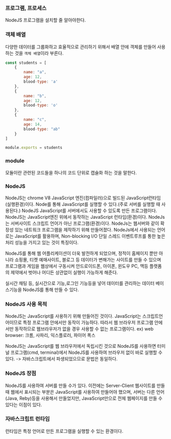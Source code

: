 ### 프로그램, 프로세스
NodeJS 프로그램을 설치할 줄 알아야한다.




### 객체 배열
다양한 데이터를 그룹화하고 효율적으로 관리하기 위해서 배열 안에 객체를 만들어 사용하는 것을 `객체 배열`이라 부른다.
```js
const students = [
    {
        name: "a",
        age: 12,
        blood-type: 'a'
    },
    {
        name: "b",
        age: 12,
        blood-type: 'o'
    },
    {
        name: "c",
        age: 14,
        blood-type: "ab"
    }
]

module.exports = students
```

### module
모듈이란 관련된 코드들을 하나의 코드 단위로 캡슐화 하는 것을 말한다.


### NodeJS
NodeJS는 chrome V8 JavaScript 엔진(컴파일러)으로 빌드된 JavaScript런타임(실행환경)이다.
Node를 통해 JavaScript를 실행할 수 있다.(주로 서버를 실행할 때 사용된다.)
NodeJS JavaScript를 서버에서도 사용할 수 있도록 만든 프로그램이다.
NodeJS는 JavaScript엔진 위에서 동작하는 JavaScript 런타임(환경)이다.
NodeJs는 서버사이트 스크립트 언어가 아닌 프로그램(환경)이다.
NodeJs는 웹서버와 같이 확장성 있는 네트워크 프로그램을 제작하기 위해 만들어졌다.
NodeJs에서 사용되는 언어로는 JavaScript를 활용하며, Non-blocking I/O 단일 스레드 이벤트루프를 통한
높은 처리 성능을 가지고 있는 것이 특징이다.

NodeJS를 통해 웹 어플리케이션이 더욱 발전하게 되었으며, 정적이 홈페이지 뿐만 아니라 쇼핑몰, 티켓 예매사이트, 
블로그 등 데이터가 변해가는 사이트를 만들 수 있으며 프로그램과 게임을 웹상에서 구동시켜 안드로이드폰, 아이폰,
윈도우 PC, 맥등 플랫폼의 제약에서 벗어나 어디든 상관없이 실행이 가능하게 해준다.

실시간 채팅 등, 실시간으로 기능,로그인 기능등을 넣어 데이터를 관리하는 데이터 베이스기능을
NodeJS를 통해 만들 수 있다.


### NodeJS 사용 목적
NodeJS는 JavaScript를 사용하기 위해 만들어진 것이다.
JavaScript는 스크립트언어이므로 특정 프로그램 안에서만 동작이 가능하다.
따라서 웹 브라우저 프로그램 안에서만 동작하므로 웹브라우저가 없을 경우 사용할 수 없는 프로그램이다.
ex) web browser: 크롬, 사파리, 익스플로러, 파이어 폭스

NodeJS는 JavaScript를 웹 브라우저에서 독립시킨 것으로 NodeJS를 사용하면 터미널 프로그램(cmd, terminal)에서 
NodeJS를 사용하여 브라우저 없이 바로 실행할 수 있다.
-> 자바스크립트에서 파생되었으므로 문법은 동일하다.

### NodeJS 장점
NodeJS를 사용하여 서버를 만들 수가 있다.
이전에는 Server-Client 웹사이트를 만들 때 웹에서 표시되는 부분은 JavaScript를 사용하여 만들어야 했으며,
서버는 다른 언어(Java, Reby)등을 사용해서 만들었지만, JavaScript만으로 전체 웹페이지를 만들 수 있다는 이점이 있다.


### 자바스크립트 런타임
런타임은 특정 언어로 만든 프로그램을 실행할 수 있는 환경이다.



### 